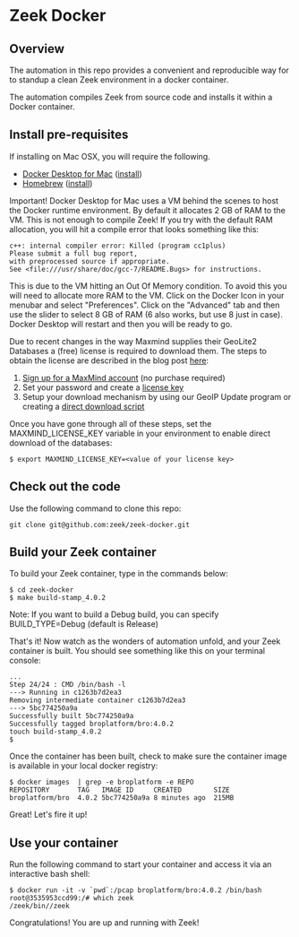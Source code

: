 # Zeek Docker

## Overview

The automation in this repo provides a convenient and reproducible way for
to standup a clean Zeek environment in a docker container.

The automation compiles Zeek from source code and installs it within a
Docker container.

## Install pre-requisites

If installing on Mac OSX, you will require the following.

* [Docker Desktop for Mac](https://docs.docker.com/docker-for-mac/) ([install](https://docs.docker.com/docker-for-mac/install/))
* [Homebrew](https://brew.sh/) ([install](https://brew.sh/))

Important! Docker Desktop for Mac uses a VM behind the scenes to host the
Docker runtime environment. By default it allocates 2 GB of RAM to the
VM. This is not enough to compile Zeek! If you try with the default RAM
allocation, you will hit a compile error that looks something like this:

    c++: internal compiler error: Killed (program cc1plus)
    Please submit a full bug report,
    with preprocessed source if appropriate.
    See <file:///usr/share/doc/gcc-7/README.Bugs> for instructions.

This is due to the VM hitting an Out Of Memory condition. To avoid this
you will need to allocate more RAM to the VM. Click on the Docker Icon in
your menubar and select "Preferences". Click on the "Advanced" tab and then
use the slider to select 8 GB of RAM (6 also works, but use 8 just in case).
Docker Desktop will restart and then you will be ready to go.

Due to recent changes in the way Maxmind supplies their
GeoLite2 Databases a (free) license is required to download them.
The steps to obtain the license are described in the blog post
[here](https://blog.maxmind.com/2019/12/18/significant-changes-to-accessing-and-using-geolite2-databases/):

1. [Sign up for a MaxMind account](https://www.maxmind.com/en/geolite2/signup) (no purchase required)
2. Set your password and create a [license key](https://www.maxmind.com/en/accounts/current/license-key)
3. Setup your download mechanism by using our GeoIP Update program or
   creating a [direct download script](https://dev.maxmind.com/geoip/geoipupdate/#Direct_Downloads)

Once you have gone through all of these steps, set the MAXMIND\_LICENSE\_KEY
variable in your environment to enable direct download of the databases:

    $ export MAXMIND_LICENSE_KEY=<value of your license key>
    
## Check out the code

Use the following command to clone this repo:

    git clone git@github.com:zeek/zeek-docker.git

## Build your Zeek container

To build your Zeek container, type in the commands below:

    $ cd zeek-docker
    $ make build-stamp_4.0.2

Note: If you want to build a Debug build, you can specify BUILD_TYPE=Debug (default is Release)

That's it! Now watch as the wonders of automation unfold, and your
Zeek container is built. You should see something like this on your
terminal console:

    ...
    Step 24/24 : CMD /bin/bash -l
    ---> Running in c1263b7d2ea3
    Removing intermediate container c1263b7d2ea3
    ---> 5bc774250a9a
    Successfully built 5bc774250a9a
    Successfully tagged broplatform/bro:4.0.2
    touch build-stamp_4.0.2
    $

Once the container has been built, check to make sure the container image
is available in your local docker registry:

    $ docker images  | grep -e broplatform -e REPO
    REPOSITORY       TAG   IMAGE ID     CREATED        SIZE
    broplatform/bro  4.0.2 5bc774250a9a 8 minutes ago  215MB

Great! Let's fire it up!

## Use your container

Run the following command to start your container and access it via an
interactive bash shell:

    $ docker run -it -v `pwd`:/pcap broplatform/bro:4.0.2 /bin/bash
    root@3535953ccd99:/# which zeek
    /zeek/bin//zeek

Congratulations! You are up and running with Zeek!
